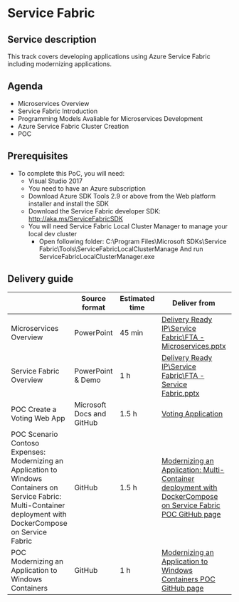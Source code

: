 # Service Fabric

## Service description
This track covers developing applications using Azure Service Fabric including modernizing applications.

## Agenda
* Microservices Overview
* Service Fabric Introduction
* Programming Models Avaliable for Microservices Development
* Azure Service Fabric Cluster Creation
* POC

## Prerequisites
* To complete this PoC, you will need:
    * Visual Studio 2017
    * You need to have an Azure subscription
    * Download Azure SDK Tools 2.9 or above from the Web platform installer and install the SDK
    * Download the Service Fabric developer SDK: http://aka.ms/ServiceFabricSDK
     * You will need Service Fabric Local Cluster Manager to manage your local dev cluster
       * Open following folder:
         C:\Program Files\Microsoft SDKs\Service Fabric\Tools\ServiceFabricLocalClusterManage And run ServiceFabricLocalClusterManager.exe

## Delivery guide
|  | Source format | Estimated time | Deliver from | Readiness Resources |
| ------------- | ------------- | ------------- | ------------- | ------------- |
| Microservices Overview | PowerPoint | 45 min  | [Delivery Ready IP\Service Fabric\FTA - Microservices.pptx](https://microsoft.sharepoint.com/:p:/r/teams/fasttrackforazure/CE/_layouts/15/Doc.aspx?sourcedoc=%7B919B47E1-EA64-4967-AD67-DD8EA3B76483%7D&file=FTA%20-%20Microservices.pptx&action=edit&mobileredirect=true) | |
| Service Fabric Overview | PowerPoint & Demo | 1 h  | [Delivery Ready IP\Service Fabric\FTA - Service Fabric.pptx](https://microsoft.sharepoint.com/:p:/r/teams/fasttrackforazure/CE/_layouts/15/Doc.aspx?sourcedoc=%7B6210379B-915B-42AE-AC1E-FDACB235B49F%7D&file=FTA%20-%20Service%20Fabric.pptx&action=edit&mobileredirect=true) |  |
| POC Create a Voting Web App  | Microsoft Docs and GitHub | 1.5 h  | [Voting Application](https://docs.microsoft.com/en-us/azure/service-fabric/service-fabric-tutorial-create-dotnet-app) | | 
| POC Scenario Contoso Expenses: Modernizing an Application to Windows Containers on Service Fabric: Multi-Container deployment with DockerCompose on Service Fabric | GitHub | 1.5 h  | [Modernizing an Application: Multi-Container deployment with DockerCompose on Service Fabric POC GitHub page](https://github.com/Azure/fta-internalbusinessapps/blob/master/appmodernization/containers-on-service-fabric/articles/containers-on-service-fabric-with-compose.md) | | 
| POC Modernizing an Application to Windows Containers | GitHub | 1 h  | [Modernizing an Application to Windows Containers POC GitHub page](https://github.com/Azure/fta-internalbusinessapps/blob/master/appmodernization/containers-on-service-fabric/articles/containers-on-service-fabric.md) | | 
